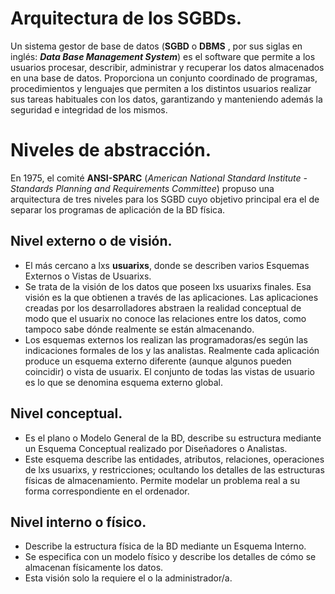 # **Arquitectura de los SGBDs.**

Un sistema gestor de base de datos (**SGBD** o **DBMS** , por sus siglas en inglés: ***Data Base Management System***) es el software que permite a los usuarios
procesar, describir, administrar y recuperar los datos almacenados en una base de datos. Proporciona un conjunto coordinado de programas, procedimientos y lenguajes
que permiten a los distintos usuarios realizar sus tareas habituales con los datos, garantizando y manteniendo además la seguridad e integridad de los mismos. 

# Niveles de abstracción.
En 1975, el comité **ANSI-SPARC** (_American National Standard Institute - Standards Planning and
Requirements Committee_) propuso una arquitectura de tres niveles para los SGBD cuyo objetivo
principal era el de separar los programas de aplicación de la BD física.

## Nivel externo o de visión.
* El más cercano a lxs **usuarixs**, donde se describen varios Esquemas Externos o Vistas de Usuarixs.
* Se trata de la visión de los datos que poseen lxs usuarixs finales.
Esa visión es la que obtienen a través de las aplicaciones. Las aplicaciones creadas por los
desarrolladores abstraen la realidad conceptual de modo que el usuarix no conoce las relaciones entre
los datos, como tampoco sabe dónde realmente se están almacenando.
* Los esquemas externos los realizan las programadoras/es según las indicaciones formales de los
y las analistas.
Realmente cada aplicación produce un esquema externo diferente (aunque algunos pueden coincidir) o
vista de usuarix. El conjunto de todas las vistas de usuario es lo que se denomina esquema externo
global.

## Nivel conceptual.
* Es el plano o Modelo General de la BD, describe su estructura mediante un Esquema Conceptual realizado por Diseñadores o Analistas.
* Este esquema describe las entidades, atributos, relaciones, operaciones de lxs usuarixs, y restricciones; ocultando los detalles de las estructuras físicas de almacenamiento. Permite modelar un problema real a su forma correspondiente en el ordenador.

## Nivel interno o físico.
* Describe la estructura física de la BD mediante un Esquema Interno.
* Se especifica con un modelo físico y describe los detalles de cómo se almacenan físicamente los datos.
* Esta visión solo la requiere el o la administrador/a.
